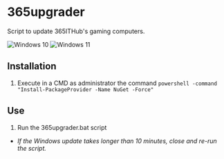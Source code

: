 # 365upgrader
Script to update 365ITHub's gaming computers.

![Windows 10](https://img.shields.io/badge/Windows-10-3AADEF?style=flat-square&logo=windows&logoColor=white)
![Windows 11](https://img.shields.io/badge/Windows-11-2C74D4?style=flat-square&logo=windows&logoColor=white)

## Installation
1. Execute in a CMD as administrator the command `powershell -command "Install-PackageProvider -Name NuGet -Force"`

## Use
1. Run the 365upgrader.bat script
- *If the Windows update takes longer than 10 minutes, close and re-run the script.*
